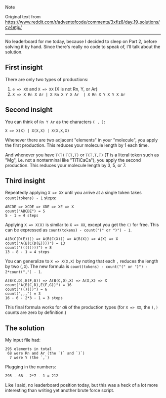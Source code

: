 > [!NOTE]
> Original text from https://www.reddit.com/r/adventofcode/comments/3xflz8/day_19_solutions/cy4etju/

---

No leaderboard for me today, because I decided to sleep on Part 2, before solving it by hand.  Since there's really no code to speak of, I'll talk about the solution.

## First insight

There are only two types of productions:

1. `e => XX` and `X => XX` (X is not Rn, Y, or Ar)
2. `X => X Rn X Ar | X Rn X Y X Ar  | X Rn X Y X Y X Ar`

## Second insight

You can think of `Rn Y Ar` as the characters `( , )`:

    X => X(X) | X(X,X) | X(X,X,X)

Whenever there are two adjacent "elements" in your "molecule", you apply the first production.  This reduces your molecule length by 1 each time.

And whenever you have `T(T)` `T(T,T)` or `T(T,T,T)` (T is a literal token such as "Mg", i.e. not a nonterminal like "TiTiCaCa"), you apply the second production.  This reduces your molecule length by 3, 5, or 7.

## Third insight

Repeatedly applying `X => XX` until you arrive at a single token takes `count(tokens) - 1` steps:

    ABCDE => XCDE => XDE => XE => X
    count("ABCDE") = 5
    5 - 1 = 4 steps

Applying `X => X(X)` is similar to `X => XX`, except you get the `()` for free.  This can be expressed as `count(tokens) - count("(" or ")") - 1`.

    A(B(C(D(E)))) => A(B(C(X))) => A(B(X)) => A(X) => X
    count("A(B(C(D(E))))") = 13
    count("(((())))") = 8
    13 - 8 - 1 = 4 steps

You can generalize to `X => X(X,X)` by noting that each `,` reduces the length by two (`,X`).  The new formula is `count(tokens) - count("(" or ")") - 2*count(",") - 1`.

    A(B(C,D),E(F,G)) => A(B(C,D),X) => A(X,X) => X
    count("A(B(C,D),E(F,G))") = 16
    count("(()())") = 6
    count(",,,") = 3
    16 - 6 - 2*3 - 1 = 3 steps

This final formula works for _all_ of the production types (for `X => XX`, the `(,)` counts are zero by definition.)

## The solution

My input file had:

    295 elements in total
     68 were Rn and Ar (the `(` and `)`)
      7 were Y (the `,`)

Plugging in the numbers:

    295 - 68 - 2*7 - 1 = 212

Like I said, no leaderboard position today, but this was a heck of a lot more interesting than writing yet another brute force script.
